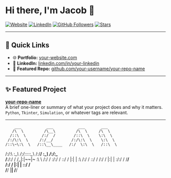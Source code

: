 # Hi there, I'm Jacob 👋

[![Website](https://img.shields.io/badge/Website-Visit-informational?style=flat&logo=google-chrome&color=2bbc8a)](https://your-website.com)
[![LinkedIn](https://img.shields.io/badge/LinkedIn-Connect-blue?style=flat&logo=linkedin)](https://linkedin.com/in/your-linkedin)
[![GitHub Followers](https://img.shields.io/github/followers/your-username?label=Follow&style=social)](https://github.com/your-username)
[![Stars](https://img.shields.io/github/stars/your-username?style=social)](https://github.com/your-username)

---

## 🔗 Quick Links

- 🌐 **Portfolio:** [your-website.com](https://your-website.com)
- 💼 **LinkedIn:** [linkedin.com/in/your-linkedin](https://linkedin.com/in/your-linkedin)
- 📂 **Featured Repo:** [github.com/your-username/your-repo-name](https://github.com/your-username/your-repo-name)

---

## ✨ Featured Project

**[your-repo-name](https://github.com/your-username/your-repo-name)**  
A brief one-liner or summary of what your project does and why it matters.  
`Python`, `Tkinter`, `Simulation`, or whatever tags are relevant.

---

<!-- Optional ASCII or Banner -->
        ___           ___           ___       ___     
       /\  \         /\__\         /\  \     /\  \    
      /::\  \       /:/  /        /::\  \    \:\  \   
     /:/\:\  \     /:/__/        /:/\:\  \    \:\  \  
    /::\~\:\  \   /::\__\____   /:/  \:\  \   /::\  \ 
   /:/\:\ \:\__\ /:/\:::::\__\ /:/__/ \:\__\ /:/\:\__\
   \/__\:\/:/  / \/_|:|~~|~    \:\  \ /:/  / \:\/:/  /
        \::/  /     |:|  |      \:\  /:/  /   \::/  / 
        /:/  /      |:|  |       \:\/:/  /     \/__/  
       /:/  /       |:|  |        \::/  /             
       \/__/         \|__|         \/__/              
